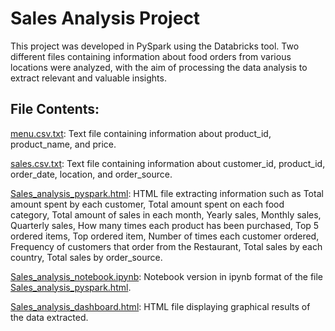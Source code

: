 # Sales Analysis Project

This project was developed in PySpark using the Databricks tool. Two different files containing information about food orders from various locations were analyzed, with the aim of processing the data analysis to extract relevant and valuable insights.

## File Contents:

[menu.csv.txt](menu.csv.txt): Text file containing information about product_id, product_name, and price.

[sales.csv.txt](sales.csv.txt): Text file containing information about customer_id, product_id, order_date, location, and order_source.

[Sales_analysis_pyspark.html](Sales_analysis_pyspark.html): HTML file extracting information such as Total amount spent by each customer, Total amount spent on each food category, Total amount of sales in each month, Yearly sales, Monthly sales, Quarterly sales, How many times each product has been purchased, Top 5 ordered items, Top ordered item, Number of times each customer ordered, Frequency of customers that order from the Restaurant, Total sales by each country, Total sales by order_source.

[Sales_analysis_notebook.ipynb](Sales_analysis_notebook.ipynb): Notebook version in ipynb format of the file [Sales_analysis_pyspark.html](Sales_analysis_pyspark.html).

[Sales_analysis_dashboard.html](Sales_analysis_dashboard.html): HTML file displaying graphical results of the data extracted.
